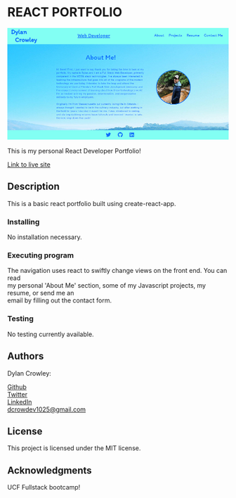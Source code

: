 # REACT PORTFOLIO

![Screenshot of application](./src/images/screenshot.PNG)

This is my personal React Developer Portfolio!

[Link to live site](https://dcrowdev.github.io/challenge20-React-Portfolio/)

## Description

This is a basic react portfolio built using create-react-app.

### Installing

No installation necessary.

### Executing program

The navigation uses react to swiftly change views on the front end. You can read  
my personal 'About Me' section, some of my Javascript projects, my resume, or send me an  
email by filling out the contact form.

### Testing

No testing currently available.

## Authors

Dylan Crowley:

[Github](https://github.com/dcrowdev)  
[Twitter](https://twitter.com/dcrowdev)  
[LinkedIn](https://www.linkedin.com/in/dylan-crowley-3974b8252/)  
dcrowdev1025@gmail.com

## License

This project is licensed under the MIT license.

## Acknowledgments

UCF Fullstack bootcamp!

